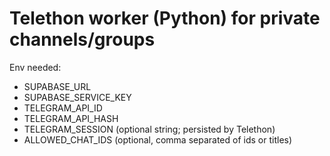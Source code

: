 # Telethon worker (Python) for private channels/groups
Env needed:
- SUPABASE_URL
- SUPABASE_SERVICE_KEY
- TELEGRAM_API_ID
- TELEGRAM_API_HASH
- TELEGRAM_SESSION (optional string; persisted by Telethon)
- ALLOWED_CHAT_IDS (optional, comma separated of ids or titles)

